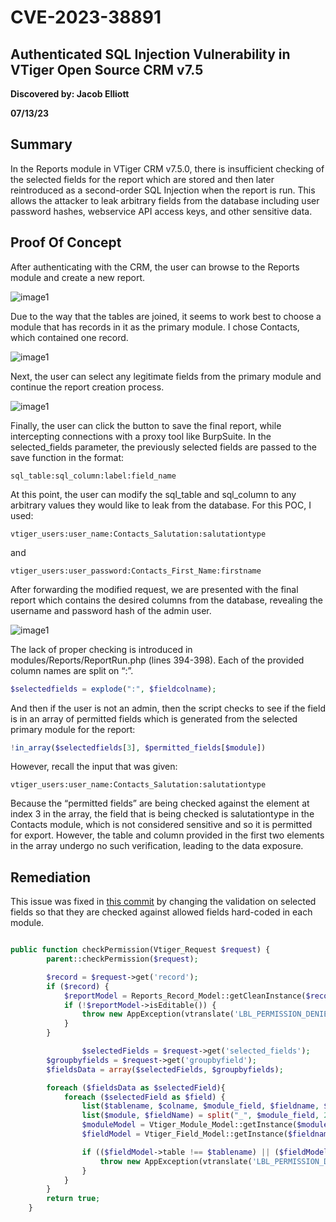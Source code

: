 # CVE-2023-38891

## Authenticated SQL Injection Vulnerability in VTiger Open Source CRM v7.5

**Discovered by: Jacob Elliott**

**07/13/23**

## Summary

In the Reports module in VTiger CRM v7.5.0, there is insufficient checking of the selected fields for the report which are stored and then later reintroduced as a second-order SQL Injection when the report is run. This allows the attacker to leak arbitrary fields from the database including user password hashes, webservice API access keys, and other sensitive data.

## Proof Of Concept

After authenticating with the CRM, the user can browse to the Reports module and create a new report.

![image1](images/1.png)

Due to the way that the tables are joined, it seems to work best to choose a module that has records in it as the primary module. I chose Contacts, which contained one record. 

![image1](images/2.png)

Next, the user can select any legitimate fields from the primary module and continue the report creation process.

![image1](images/3.png)

Finally, the user can click the button to save the final report, while intercepting connections with a proxy tool like BurpSuite. In the selected_fields parameter, the previously selected fields are passed to the save function in the format:

```sql_table:sql_column:label:field_name```

At this point, the user can modify the sql_table and sql_column to any arbitrary values they would like to leak from the database. For this POC, I used:

```vtiger_users:user_name:Contacts_Salutation:salutationtype```

and

```vtiger_users:user_password:Contacts_First_Name:firstname```

After forwarding the modified request, we are presented with the final report which contains the desired columns from the database, revealing the username and password hash of the admin user.

![image1](images/4.png)

The lack of proper checking is introduced in modules/Reports/ReportRun.php (lines 394-398). Each of the provided column names are split on “:”.

```php
$selectedfields = explode(":", $fieldcolname);
```

And then if the user is not an admin, then the script checks to see if the field is in an array of permitted fields which is generated from the selected primary module for the report:

```php
!in_array($selectedfields[3], $permitted_fields[$module])
```

However, recall the input that was given:

```vtiger_users:user_name:Contacts_Salutation:salutationtype```

Because the “permitted fields” are being checked against the element at index 3 in the array, the field that is being checked is salutationtype in the Contacts module, which is not considered sensitive and so it is permitted for export. However, the table and column provided in the first two elements in the array undergo no such verification, leading to the data exposure.

## Remediation

This issue was fixed in [this commit](https://code.vtiger.com/vtiger/vtigercrm/-/commit/f41446eb34661ff69a64bd818d6b0e88f26b50f0) by changing the validation on selected fields so that they are checked against allowed fields hard-coded in each module.

```php

public function checkPermission(Vtiger_Request $request) {
		parent::checkPermission($request);

		$record = $request->get('record');
		if ($record) {
			$reportModel = Reports_Record_Model::getCleanInstance($record);
			if (!$reportModel->isEditable()) {
				throw new AppException(vtranslate('LBL_PERMISSION_DENIED'));
			}
		}

             	$selectedFields = $request->get('selected_fields');
		$groupbyfields = $request->get('groupbyfield');
		$fieldsData = array($selectedFields, $groupbyfields);

		foreach ($fieldsData as $selectedField){
			foreach ($selectedField as $field) {
				list($tablename, $colname, $module_field, $fieldname, $single) = split(":", $field);
				list($module, $fieldName) = split("_", $module_field, 2);
				$moduleModel = Vtiger_Module_Model::getInstance($module);
				$fieldModel = Vtiger_Field_Model::getInstance($fieldname, $moduleModel);

				if (($fieldModel->table !== $tablename) || ($fieldModel->column !== $colname)) {
					throw new AppException(vtranslate('LBL_PERMISSION_DENIED'));
				}
			}
		}  
		return true;
	}
```
